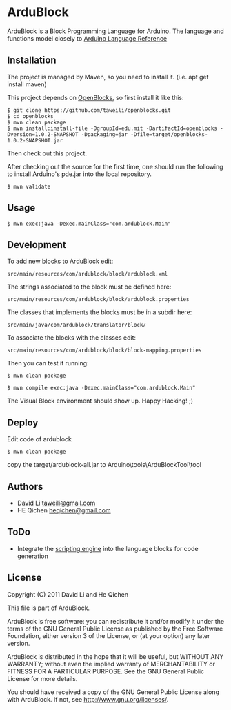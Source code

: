 ArduBlock
======

ArduBlock is a Block Programming Language for Arduino. The language and functions model closely to [Arduino Language Reference](http://arduino.cc/en/Reference/HomePage)

Installation
----

The project is managed by Maven, so you need to install it. (i.e. apt get install maven)

This project depends on [OpenBlocks](https://github.com/taweili/openblocks), so first install it like this:

	$ git clone https://github.com/taweili/openblocks.git
	$ cd openblocks
	$ mvn clean package
	$ mvn install:install-file -DgroupId=edu.mit -DartifactId=openblocks -Dversion=1.0.2-SNAPSHOT -Dpackaging=jar -Dfile=target/openblocks-1.0.2-SNAPSHOT.jar

Then check out this project.

After checking out the source for the first time, one should run the following to install Arduino's pde.jar into the local repository.

	$ mvn validate

Usage
----

	$ mvn exec:java -Dexec.mainClass="com.ardublock.Main"

Development
----
To add new blocks to ArduBlock edit:

	src/main/resources/com/ardublock/block/ardublock.xml

The strings associated to the block must be defined here:

	src/main/resources/com/ardublock/block/ardublock.properties

The classes that implements the blocks must be in a subdir here:

	src/main/java/com/ardublock/translator/block/

To associate the blocks with the classes edit:

	src/main/resources/com/ardublock/block/block-mapping.properties

Then you can test it running:

	$ mvn clean package

	$ mvn compile exec:java -Dexec.mainClass="com.ardublock.Main"

The Visual Block environment should show up. Happy Hacking! ;) 

Deploy
----
Edit code of ardublock

	$ mvn clean package

copy the target/ardublock-all.jar to Arduino\tools\ArduBlockTool\tool

Authors
----
* David Li taweili@gmail.com
* HE Qichen heqichen@gmail.com


ToDo
----
* Integrate the [scripting engine](http://java.sun.com/developer/technicalArticles/J2SE/Desktop/scripting/) into the language blocks for code generation

License
----

Copyright (C) 2011 David Li and He Qichen

This file is part of ArduBlock.

ArduBlock is free software: you can redistribute it and/or modify
it under the terms of the GNU General Public License as published by
the Free Software Foundation, either version 3 of the License, or
(at your option) any later version.

ArduBlock is distributed in the hope that it will be useful,
but WITHOUT ANY WARRANTY; without even the implied warranty of
MERCHANTABILITY or FITNESS FOR A PARTICULAR PURPOSE.  See the
GNU General Public License for more details.

You should have received a copy of the GNU General Public License
along with ArduBlock.  If not, see <http://www.gnu.org/licenses/>.
